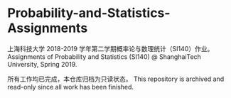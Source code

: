 # Probability-and-Statistics-Assignments
上海科技大学 2018-2019 学年第二学期概率论与数理统计（SI140）作业。Assignments of Probability and Statistics (SI140) @ ShanghaiTech University, Spring 2019.

所有工作均已完成，本仓库归档为只读状态。 This repository is archived and read-only since all work has been finished.
